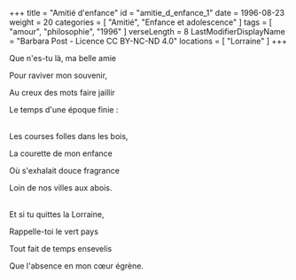 +++
title = "Amitié d'enfance"
id = "amitie_d_enfance_1"
date = 1996-08-23
weight = 20
categories = [ "Amitié", "Enfance et adolescence" ]
tags = [ "amour", "philosophie", "1996" ]
verseLength = 8
LastModifierDisplayName = "Barbara Post - Licence CC BY-NC-ND 4.0"
locations = [ "Lorraine" ]
+++

Que n'es-tu là, ma belle amie

Pour raviver mon souvenir,

Au creux des mots faire jaillir

Le temps d'une époque finie :

 \
Les courses folles dans les bois,

La courette de mon enfance

Où s'exhalait douce fragrance

Loin de nos villes aux abois.

 \
Et si tu quittes la Lorraine,

Rappelle-toi le vert pays

Tout fait de temps ensevelis

Que l'absence en mon cœur égrène.
